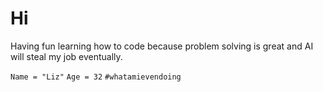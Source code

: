 # Hi
Having fun learning how to code because problem solving is great and AI will steal my job eventually.

`Name = "Liz"`
`Age = 32`
`#whatamievendoing`

